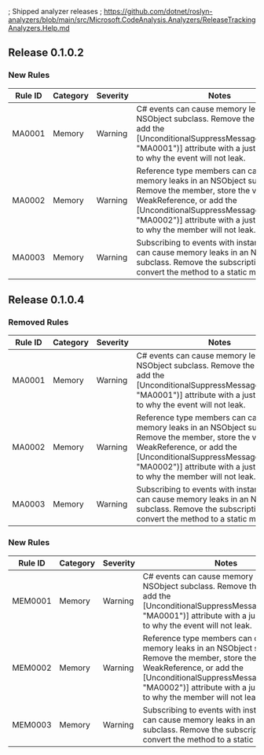 ; Shipped analyzer releases
; https://github.com/dotnet/roslyn-analyzers/blob/main/src/Microsoft.CodeAnalysis.Analyzers/ReleaseTrackingAnalyzers.Help.md

## Release 0.1.0.2

### New Rules

Rule ID | Category | Severity | Notes
--------|----------|----------|-------
MA0001 | Memory | Warning | C# events can cause memory leaks in an NSObject subclass. Remove the event or add the [UnconditionalSuppressMessage("Memory", "MA0001")] attribute with a justification as to why the event will not leak.
MA0002 | Memory | Warning | Reference type members can cause memory leaks in an NSObject subclass. Remove the member, store the value as a WeakReference, or add the [UnconditionalSuppressMessage("Memory", "MA0002")] attribute with a justification as to why the member will not leak.
MA0003 | Memory | Warning | Subscribing to events with instance methods can cause memory leaks in an NSObject subclass. Remove the subscription or convert the method to a static method.

## Release 0.1.0.4

### Removed Rules

Rule ID | Category | Severity | Notes
--------|----------|----------|-------
MA0001 | Memory | Warning | C# events can cause memory leaks in an NSObject subclass. Remove the event or add the [UnconditionalSuppressMessage("Memory", "MA0001")] attribute with a justification as to why the event will not leak.
MA0002 | Memory | Warning | Reference type members can cause memory leaks in an NSObject subclass. Remove the member, store the value as a WeakReference, or add the [UnconditionalSuppressMessage("Memory", "MA0002")] attribute with a justification as to why the member will not leak.
MA0003 | Memory | Warning | Subscribing to events with instance methods can cause memory leaks in an NSObject subclass. Remove the subscription or convert the method to a static method.

### New Rules

Rule ID | Category | Severity | Notes
--------|----------|----------|-------
MEM0001 | Memory | Warning | C# events can cause memory leaks in an NSObject subclass. Remove the event or add the [UnconditionalSuppressMessage("Memory", "MA0001")] attribute with a justification as to why the event will not leak.
MEM0002 | Memory | Warning | Reference type members can cause memory leaks in an NSObject subclass. Remove the member, store the value as a WeakReference, or add the [UnconditionalSuppressMessage("Memory", "MA0002")] attribute with a justification as to why the member will not leak.
MEM0003 | Memory | Warning | Subscribing to events with instance methods can cause memory leaks in an NSObject subclass. Remove the subscription or convert the method to a static method.
